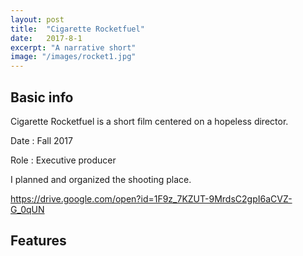 ```yaml
---
layout: post
title:  "Cigarette Rocketfuel"
date:   2017-8-1
excerpt: "A narrative short"
image: "/images/rocket1.jpg"
---
```


## Basic info
Cigarette Rocketfuel is a short film centered on a hopeless director.

Date : Fall 2017

Role : Executive producer

I planned and organized the shooting place.

https://drive.google.com/open?id=1F9z_7KZUT-9MrdsC2gpI6aCVZ-G_0qUN 

## Features

